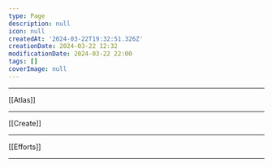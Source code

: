 ```yaml
---
type: Page
description: null
icon: null
createdAt: '2024-03-22T19:32:51.326Z'
creationDate: 2024-03-22 12:32
modificationDate: 2024-03-22 22:00
tags: []
coverImage: null
---
```



---

[[Atlas]]

---

[[Create]]

---

[[Efforts]]

---

